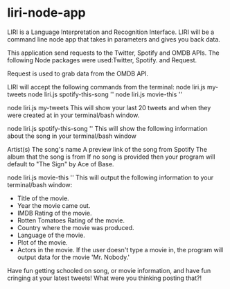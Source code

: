# liri-node-app

LIRI is a Language Interpretation and Recognition Interface. LIRI will be a command line node app that takes in parameters and gives you back data.

This application send requests to the Twitter, Spotify and OMDB APIs. The following Node packages were used:Twitter, Spotify. and Request.

Request is used to grab data from the OMDB API.

LIRI will accept the following commands from the terminal:
node liri.js my-tweets
node liri.js spotify-this-song '<song name here>'
node liri.js movie-this '<movie name here>'
  
node liri.js my-tweets
This will show your last 20 tweets and when they were created at in your terminal/bash window.

node liri.js spotify-this-song '<song name here>'
This will show the following information about the song in your terminal/bash window

Artist(s)
The song's name
A preview link of the song from Spotify
The album that the song is from
If no song is provided then your program will default to "The Sign" by Ace of Base.

node liri.js movie-this '<movie name here>'
This will output the following information to your terminal/bash window:

   * Title of the movie.
   * Year the movie came out.
   * IMDB Rating of the movie.
   * Rotten Tomatoes Rating of the movie.
   * Country where the movie was produced.
   * Language of the movie.
   * Plot of the movie.
   * Actors in the movie.
If the user doesn't type a movie in, the program will output data for the movie 'Mr. Nobody.'

Have fun getting schooled on song, or movie information, and have fun cringing at your latest tweets! What were you thinking posting that?!

